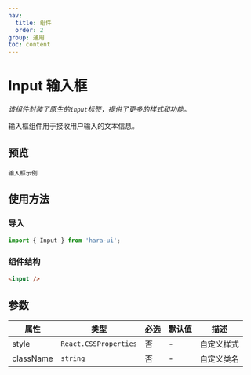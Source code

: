 ```yaml
---
nav:
  title: 组件
  order: 2
group: 通用
toc: content
---
```


# Input 输入框

_该组件封装了原生的`input`标签，提供了更多的样式和功能。_

输入框组件用于接收用户输入的文本信息。

## 预览

<code src="./demo/index.tsx">输入框示例</code>

## 使用方法

### 导入

```jsx | pure
import { Input } from 'hara-ui';
```

### 组件结构

```html | pure
<input />
```

## 参数

| 属性      | 类型                  | 必选 | 默认值 | 描述       |
| --------- | --------------------- | ---- | ------ | ---------- |
| style     | `React.CSSProperties` | 否   | -      | 自定义样式 |
| className | `string`              | 否   | -      | 自定义类名 |
